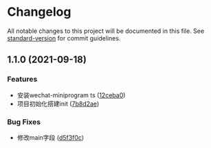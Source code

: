 # Changelog

All notable changes to this project will be documented in this file. See [standard-version](https://github.com/conventional-changelog/standard-version) for commit guidelines.

## 1.1.0 (2021-09-18)


### Features

* 安装wechat-miniprogram ts ([12ceba0](https://github.com/xz-77/network-adapter-request/commit/12ceba0d51365768966619899afc5c537fb37390))
* 项目初始化搭建init ([7b8d2ae](https://github.com/xz-77/network-adapter-request/commit/7b8d2aef5b970306b47cb24b5504c7ebf7abd0d1))


### Bug Fixes

* 修改main字段 ([d5f3f0c](https://github.com/xz-77/network-adapter-request/commit/d5f3f0cc0b7e844638f0a9826107268d52e0fea2))
